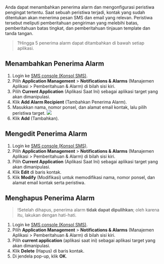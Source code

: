 Anda dapat menambahkan penerima alarm dan mengonfigurasi peristiwa pengingat tertentu. Saat sebuah peristiwa terjadi, kontak yang sudah ditentukan akan menerima pesan SMS dan email yang relevan. Peristiwa tersebut meliputi pemberitahuan pengiriman yang melebihi batas, pemberitahuan batas tingkat, dan pemberitahuan tinjauan template dan tanda tangan.

>?Hingga 5 penerima alarm dapat ditambahkan di bawah setiap aplikasi. 

## Menambahkan Penerima Alarm
1. Login ke [SMS console (Konsol SMS)](https://console.cloud.tencent.com/smsv2).
2. Pilih **Application Management** > **Notifications & Alarms** (Manajemen Aplikasi > Pemberitahuan & Alarm) di bilah sisi kiri.
3. Pilih **Current Application** (Aplikasi Saat Ini) sebagai aplikasi target yang akan dimanipulasi.
4. Klik **Add Alarm Recipient** (Tambahkan Penerima Alarm).
5. Masukkan nama, nomor ponsel, dan alamat email kontak, lalu pilih peristiwa target.
    ![](https://qcloudimg.tencent-cloud.cn/raw/6f12248a53109427430104de79f28ee1.png)
6. Klik **Add** (Tambahkan).


## Mengedit Penerima Alarm
1. Login ke [SMS console (Konsol SMS)](https://console.cloud.tencent.com/smsv2).
2. Pilih **Application Management** > **Notifications & Alarms** (Manajemen Aplikasi > Pemberitahuan & Alarm) di bilah sisi kiri.
3. Pilih **Current Application** (Aplikasi Saat Ini) sebagai aplikasi target yang akan dimanipulasi.
4. Klik **Edit** di baris kontak.
5. Klik **Modify** (Modifikasi) untuk memodifikasi nama, nomor ponsel, dan alamat email kontak serta peristiwa.

## Menghapus Penerima Alarm
>!Setelah dihapus, penerima alarm **tidak dapat dipulihkan**; oleh karena itu, lakukan dengan hati-hati.

1. Login ke [SMS console (Konsol SMS)](https://console.cloud.tencent.com/smsv2).
2. Pilih **Application Management** > **Notifications & Alarms** (Manajemen Aplikasi > Pemberitahuan & Alarm) di bilah sisi kiri.
3. Pilih **current application** (aplikasi saat ini) sebagai aplikasi target yang akan dimanipulasi.
4. Klik **Delete** (Hapus) di baris kontak.
5. Di jendela pop-up, klik **OK**.




